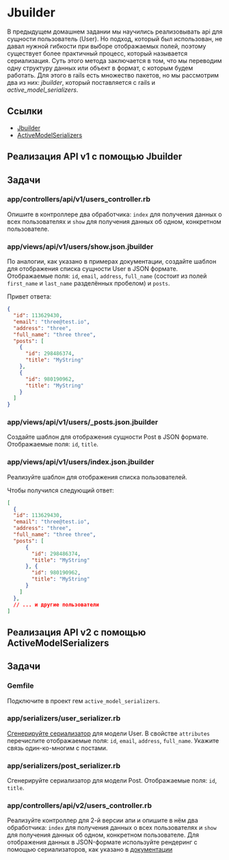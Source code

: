 # Jbuilder

В предыдущем домашнем задании мы научились реализовывать api для сущности пользователь (User). Но подход, который был использован, не давал нужной гибкости при выборе отображаемых полей, поэтому существует более практичный процесс, который называется сериализация. Суть этого метода заключается в том, что мы переводим одну структуру данных или объект в формат, с которым будем работать. Для этого в rails есть множество пакетов, но мы рассмотрим два из них: *jbuilder*, который поставляется с rails и *active_model_serializers*.

## Ссылки

* [Jbuilder](https://github.com/rails/jbuilder)
* [ActiveModelSerializers](https://github.com/rails-api/active_model_serializers)

## Реализация API v1 с помощью Jbuilder

## Задачи

### app/controllers/api/v1/users_controller.rb

Опишите в контроллере два обработчика: `index` для получения данных о всех пользователях и `show` для получения данных об одном, конкретном пользователе.

### app/views/api/v1/users/show.json.jbuilder

По аналогии, как указано в примерах документации, создайте шаблон для отображения списка сущности User в JSON формате. Отображаемые поля: `id`, `email`, `address`, `full_name` (состоит из полей `first_name` и `last_name` разделённых пробелом) и `posts`.

Привет ответа:

```json
{
  "id": 113629430,
  "email": "three@test.io",
  "address": "three",
  "full_name": "three three",
  "posts": [
    {
      "id": 298486374,
      "title": "MyString"
    },
    {
      "id": 980190962,
      "title": "MyString"
    }
  ]
}
```

### app/views/api/v1/users/_posts.json.jbuilder

Создайте шаблон для отображения сущности Post в JSON формате. Отображаемые поля: `id`, `title`.

### app/views/api/v1/users/index.json.jbuilder

Реализуйте шаблон для отображения списка пользователей.

Чтобы получился следующий ответ:

```json
[
  {
  "id": 113629430,
  "email": "three@test.io",
  "address": "three",
  "full_name": "three three",
  "posts": [
      {
        "id": 298486374,
        "title": "MyString"
      }, {
        "id": 980190962,
        "title": "MyString"
      }
    ]
  },
  // ... и другие пользователи
]
```

## Реализация API v2 с помощью ActiveModelSerializers

## Задачи

### Gemfile

Подключите в проект гем `active_model_serializers`.

### app/serializers/user_serializer.rb

[Сгенерируйте сериализатор](https://github.com/rails-api/active_model_serializers/blob/v0.10.6/docs/general/getting_started.md#creating-a-serializer) для модели User. В свойстве `attributes` перечислите отображаемые поля: `id`, `email`, `address`, `full_name`. Укажите связь один-ко-многим с постами.

### app/serializers/post_serializer.rb

Сгенерируйте сериализатор для модели Post. Отображаемые поля: `id`, `title`.

### app/controllers/api/v2/users_controller.rb

Реализуйте контроллер для 2-й версии апи и опишите в нём два обработчика: `index` для получения данных о всех пользователях и `show` для получения данных об одном, конкретном пользователе. Для отображения данных в JSON-формате используйте рендеринг с помощью сериализаторов, как указано в [документации](https://github.com/rails-api/active_model_serializers/blob/v0.10.6/docs/general/rendering.md#explicit-serializer)
